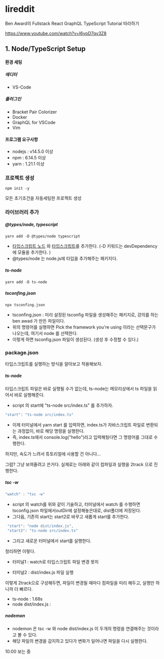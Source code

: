 # lireddit

Ben Award의 Fullstack React GraphQL TypeScript Tutorial 따라하기

https://www.youtube.com/watch?v=I6ypD7qv3Z8



## 1. Node/TypeScript Setup

#### 환경 세팅

##### 에디터

- VS-Code 

##### 플러그인

- Bracket Pair Colorizer
- Docker
- GraphQL for VSCode
- Vim 



#### 프로그램 요구사항

- nodejs : v14.5.0 이상
- npm : 6.14.5 이상
- yarn : 1.21.1 이상



### 프로젝트 생성

```shell
npm init -y
```

모든 초기조건을 자동세팅한 프로젝트 생성



### 라이브러리 추가

##### @types/node, typescript

```shell
yarn add -D @types/node typescript
```

-  <u>타입스크립트 노드</u> 와 <u>타입스크립트</u>를 추가한다.  (-D 키워드는 devDependency 에 모듈을 추가한다. )
  - @types/node 는 node.js에 타입을 추가해주는 패키지다.

##### ts-node

```shell
yarn add -D ts-node
```

##### tsconfing.json

```shell
npx tsconfing.json
```

- tsconfing.json :  미리 설정된 tsconfig 파일을 생성해주는 패키지로, 강의를 하는 ben awad 가 만든 파일이다.
- 위의 명령어를 실행하면 Pick the framework you're using 이라는 선택문구가 나오는데, 여기서 node 를 선택한다.
- 이렇게 하면 tsconfig.json 파일이 생성된다. (생성 후 수정할 수 있다.)



### package.json

타입스크립트를 실행하는 방식을 알아보고 적용해보자. 



##### ts-node

타입스크립트 파일은 바로 실행될 수가 없는데, ts-node는 메모리상에서 ts 파일을 읽어서 바로 실행해준다.

- script 의 start에 "ts-node src/index.ts" 를 추가하자. 

```javascript
"start": "ts-node src/index.ts"
```

- 이제 터미널에서 yarn start 를 입력하면, index.ts가 자바스크립트 파일로 변환되는 과정없이, 바로 해당 명령을 실행한다.
- 즉, index.ts에서 console.log("hello")라고 입력해뒀다면 그 명령어를 그대로 수행한다.

하지만, 속도가 느려서 튜토리얼에 사용할 건 아니다...

그럼? 그냥 보여줄려고 쓴거다. 실제로는 아래와 같이 컴파일과 실행을 2track 으로 진행한다.



##### tsc -w

```javascript
"watch" : "tsc -w"
```

- script 의 watch를 위와 같이 기술하고, 터미널에서 watch 를 수행하면 tsconfig.json 파일에서outDir에 설정해놓은대로,  dist폴더에 저장된다. 
- 그다음, 기존의 start는 start2로 바꾸고 새롭게 start를 추가한다. 

```javascript
 "start": "node dist/index.js",
 "start2": "ts-node src/index.ts"
```

- 그리고 새로운 터미널에서 start를 실행한다.

정리하면 이렇다. 

- 터미널1 : watch로 타입스크립트 파일 변경 왓치

- 터미널2 : dist/index.js 파일 실행

이렇게 2track으로 구성해두면, 파일이 변경될 때마다 컴파일을 미리 해두고, 실행만 하니까 더 빠르다. 

- ts-node : 1.68s
- node dist/index.js : 



##### nodemon

- nodemon 은 tsc -w 와 node dist/index.js 이 두개의 명령을 연결해주는 것이라고 볼 수 있다.
- 해당 파일의 변경을 감지하고 있다가 변화가 일어나면 파일을 다시 실행한다.



10:00 보는 중